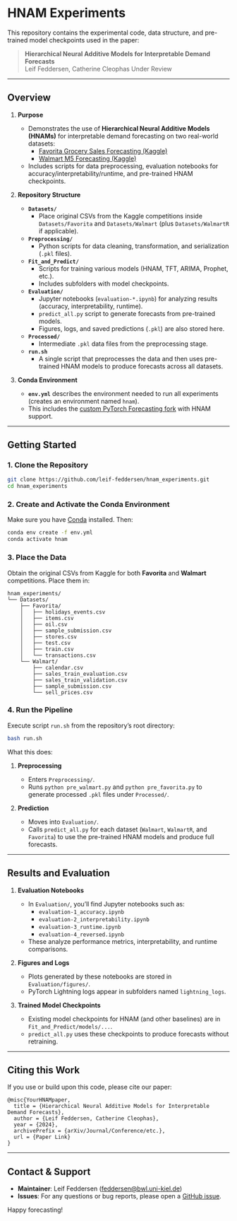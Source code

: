 # HNAM Experiments

This repository contains the experimental code, data structure, and pre-trained model checkpoints used in the paper:

> **Hierarchical Neural Additive Models for Interpretable Demand Forecasts**  
> Leif Feddersen, Catherine Cleophas
> Under Review

---

## Overview

1. **Purpose**  
   - Demonstrates the use of **Hierarchical Neural Additive Models (HNAMs)** for interpretable demand forecasting on two real-world datasets:
     - [Favorita Grocery Sales Forecasting (Kaggle)](https://www.kaggle.com/competitions/favorita-grocery-sales-forecasting/)
     - [Walmart M5 Forecasting (Kaggle)](https://www.kaggle.com/competitions/m5-forecasting-accuracy/)
   - Includes scripts for data preprocessing, evaluation notebooks for accuracy/interpretability/runtime, and pre-trained HNAM checkpoints.

2. **Repository Structure**  
   - **`Datasets/`**  
     - Place original CSVs from the Kaggle competitions inside `Datasets/Favorita` and `Datasets/Walmart` (plus `Datasets/WalmartR` if applicable).  
   - **`Preprocessing/`**  
     - Python scripts for data cleaning, transformation, and serialization (`.pkl` files).  
   - **`Fit_and_Predict/`**  
     - Scripts for training various models (HNAM, TFT, ARIMA, Prophet, etc.).  
     - Includes subfolders with model checkpoints.  
   - **`Evaluation/`**  
     - Jupyter notebooks (`evaluation-*.ipynb`) for analyzing results (accuracy, interpretability, runtime).  
     - `predict_all.py` script to generate forecasts from pre-trained models.  
     - Figures, logs, and saved predictions (`.pkl`) are also stored here.  
   - **`Processed/`**  
     - Intermediate `.pkl` data files from the preprocessing stage.  
   - **`run.sh`**  
     - A single script that preprocesses the data and then uses pre-trained HNAM models to produce forecasts across all datasets.

3. **Conda Environment**  
   - **`env.yml`** describes the environment needed to run all experiments (creates an environment named `hnam`).  
   - This includes the [custom PyTorch Forecasting fork](https://github.com/DonLeif/pytorch-forecasting.git) with HNAM support.

---

## Getting Started

### 1. Clone the Repository

~~~bash
git clone https://github.com/leif-feddersen/hnam_experiments.git
cd hnam_experiments
~~~

### 2. Create and Activate the Conda Environment

Make sure you have [Conda](https://docs.conda.io/projects/conda/en/latest/user-guide/install/) installed. Then:

~~~bash
conda env create -f env.yml
conda activate hnam
~~~

### 3. Place the Data

Obtain the original CSVs from Kaggle for both **Favorita** and **Walmart** competitions. Place them in:

```
hnam_experiments/
└── Datasets/
    ├── Favorita/
    │   ├── holidays_events.csv
    │   ├── items.csv
    │   ├── oil.csv
    │   ├── sample_submission.csv
    │   ├── stores.csv
    │   ├── test.csv
    │   ├── train.csv
    │   └── transactions.csv
    └── Walmart/
        ├── calendar.csv
        ├── sales_train_evaluation.csv
        ├── sales_train_validation.csv
        ├── sample_submission.csv
        └── sell_prices.csv
```


### 4. Run the Pipeline

Execute script `run.sh` from the repository’s root directory:

~~~bash
bash run.sh
~~~

What this does:

1. **Preprocessing**  
   - Enters `Preprocessing/`.
   - Runs `python pre_walmart.py` and `python pre_favorita.py` to generate processed `.pkl` files under `Processed/`.

2. **Prediction**  
   - Moves into `Evaluation/`.
   - Calls `predict_all.py` for each dataset (`Walmart`, `WalmartR`, and `Favorita`) to use the pre-trained HNAM models and produce full forecasts.

---

## Results and Evaluation

1. **Evaluation Notebooks**  
   - In `Evaluation/`, you’ll find Jupyter notebooks such as:
     - `evaluation-1_accuracy.ipynb`
     - `evaluation-2_interpretability.ipynb`
     - `evaluation-3_runtime.ipynb`
     - `evaluation-4_reversed.ipynb`
   - These analyze performance metrics, interpretability, and runtime comparisons.

2. **Figures and Logs**  
   - Plots generated by these notebooks are stored in `Evaluation/figures/`.
   - PyTorch Lightning logs appear in subfolders named `lightning_logs`.

3. **Trained Model Checkpoints**  
   - Existing model checkpoints for HNAM (and other baselines) are in `Fit_and_Predict/models/...`.
   - `predict_all.py` uses these checkpoints to produce forecasts without retraining.

---

## Citing this Work

If you use or build upon this code, please cite our paper:

```
@misc{YourHNAMpaper,
  title = {Hierarchical Neural Additive Models for Interpretable Demand Forecasts},
  author = {Leif Feddersen, Catherine Cleophas},
  year = {2024},
  archivePrefix = {arXiv/Journal/Conference/etc.},
  url = {Paper Link}
}
```

---

## Contact & Support

- **Maintainer**: Leif Feddersen (feddersen@bwl.uni-kiel.de)
- **Issues**: For any questions or bug reports, please open a [GitHub issue](https://github.com/leif-feddersen/hnam_experiments/issues).

Happy forecasting!
